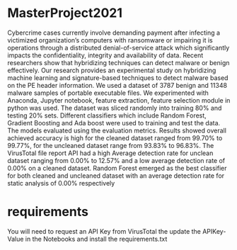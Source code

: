 # MasterProject2021
Cybercrime cases currently involve demanding payment after infecting a victimized
organization’s computers with ransomware or impairing it is operations through a
distributed denial-of-service attack which significantly impacts the confidentiality, integrity and availability of data. Recent researchers show that hybridizing techniques
can detect malware or benign effectively. Our research provides an experimental
study on hybridizing machine learning and signature-based techniques to detect malware based on the PE header information. We used a dataset of 3787 benign and
11348 malware samples of portable executable files. We experimented with Anaconda,
Jupyter notebook, feature extraction, feature selection module in python was used.
The dataset was sliced randomly into training 80% and testing 20% sets. Different
classifiers which include Random Forest, Gradient Boosting and Ada boost were used
to training and test the data. The models evaluated using the evaluation metrics.
Results showed overall achieved accuracy is high for the cleaned dataset ranged from
99.70% to 99.77%, for the uncleaned dataset range from 93.83% to 96.83%. The
VirusTotal file report API had a high Average detection rate for unclean dataset
ranging from 0.00% to 12.57% and a low average detection rate of 0.00% on a cleaned
dataset. Random Forest emerged as the best classifier for both cleaned and uncleaned
dataset with an average detection rate for static analysis of 0.00% respectively
# requirements
You will need to request an API Key from VirusTotal the update the APIKey-Value in the Notebooks and install the requirements.txt
